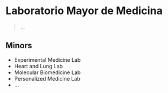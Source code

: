 # Laboratorio Mayor de Medicina

> …
> 

## Minors

- Experimental Medicine Lab
- Heart and Lung Lab
- Molecular Biomedicine Lab
- Personalized Medicine Lab
- …